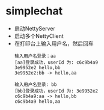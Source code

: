 # simplechat
 * 启动NettyServer
 * 启动多个NettyClient
 * 在打印台上输入用户名，然后回车
    ```
    输入用户名登录：aa
    [aa]登录成功，userId 为: c6c9b4a9
    3e9952e2 hello,bb
    3e9952e2:bb -> hello,aa
    
    输入用户名登录: bb
    [bb]登录成功，userId 为: 3e9952e2
    c6c9b4a9:aa -> hello,bb
    c6c9b4a9 hello,aa
    ```
 